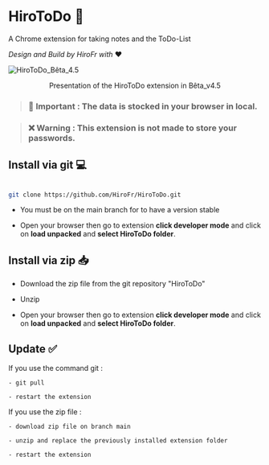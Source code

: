# HiroToDo 🎉
A Chrome extension for taking notes and the ToDo-List

*Design and Build by HiroFr with* ❤️

![HiroToDo_Bêta_4.5](assets/icon/HiroToDo_Bêta_4.5.png)
<div style="text-align: center;">Presentation of the HiroToDo extension in Bêta_v4.5</div>

> ### 📌 Important : The data is stocked in your browser in local.

> ### ❌ Warning : This extension is not made to store your passwords.

## Install via git 💻
```bash

git clone https://github.com/HiroFr/HiroToDo.git

```

- You must be on the main branch for to have a version stable

- Open your browser then go to extension **click developer mode** and click on **load unpacked** and **select HiroToDo folder**.

## Install via zip 📥

- Download the zip file from the git repository "HiroToDo"

- Unzip

- Open your browser then go to extension **click developer mode** and click on **load unpacked** and **select HiroToDo folder**.

## Update ✅

If you use the command git :

    - git pull

    - restart the extension

If you use the zip file :

    - download zip file on branch main

    - unzip and replace the previously installed extension folder

    - restart the extension